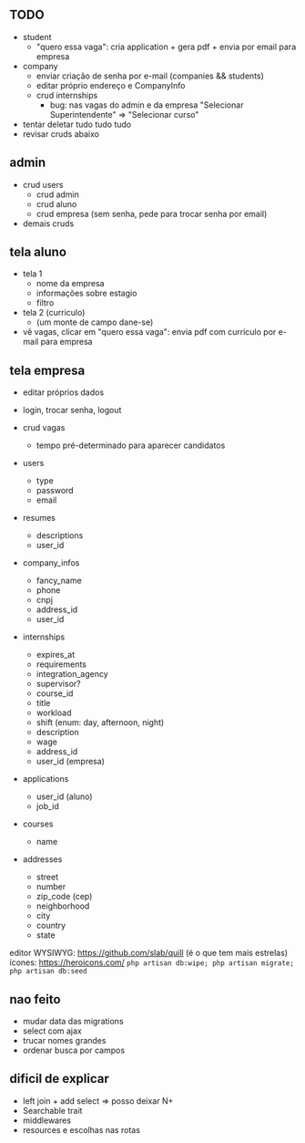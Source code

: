 

## TODO
- student
    - "quero essa vaga": cria application + gera pdf + envia por email para empresa
- company
    - enviar criação de senha por e-mail (companies && students)
    - editar próprio endereço e CompanyInfo
    - crud internships
        - bug: nas vagas do admin e da empresa "Selecionar Superintendente" => "Selecionar curso"
- tentar deletar tudo tudo tudo
- revisar cruds abaixo



## admin
- crud users
    - crud admin
    - crud aluno
    - crud empresa (sem senha, pede para trocar senha por email)
- demais cruds

## tela aluno
-  tela 1
    - nome da empresa
    - informações sobre estagio
    - filtro
- tela 2 (curriculo)
    - (um monte de campo dane-se)
- vê vagas, clicar em "quero essa vaga": envia pdf com curriculo por e-mail para empresa

## tela empresa
- editar próprios dados
- login, trocar senha, logout
- crud vagas
    - tempo pré-determinado para aparecer candidatos

- users
    - type
    - password
    - email
- resumes
    - descriptions
    - user_id
- company_infos
    - fancy_name
    - phone
    - cnpj
    - address_id
    - user_id
- internships
    - expires_at
    - requirements
    - integration_agency
    - supervisor?
    - course_id
    - title
    - workload
    - shift (enum: day, afternoon, night)
    - description
    - wage
    - address_id
    - user_id (empresa)
- applications
    - user_id (aluno)
    - job_id
- courses
    - name
- addresses
    - street
    - number
    - zip_code (cep)
    - neighborhood
    - city
    - country
   - state



editor WYSIWYG: https://github.com/slab/quill (é o que tem mais estrelas)
ícones: https://heroicons.com/
`php artisan db:wipe; php artisan migrate; php artisan db:seed`

## nao feito
- mudar data das migrations
- select com ajax
- trucar nomes grandes
- ordenar busca por campos

## dificil de explicar
- left join + add select => posso deixar N+
- Searchable trait
- middlewares
- resources e escolhas nas rotas


